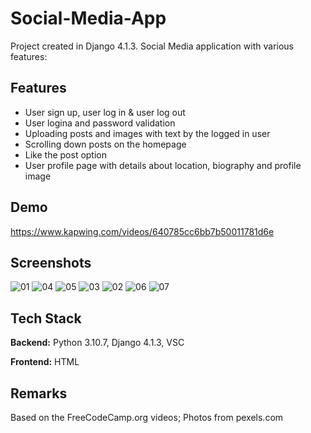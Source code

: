 
# Social-Media-App

Project created in Django 4.1.3. Social Media application with various features:

## Features

- User sign up, user log in & user log out
- User logina and password validation
- Uploading posts and images with text by the logged in user
- Scrolling down posts on the homepage
- Like the post option
- User profile page with details about location, biography and profile image

## Demo

https://www.kapwing.com/videos/640785cc6bb7b50011781d6e

## Screenshots

![01](https://user-images.githubusercontent.com/34206142/202495026-779ae2b3-7f4f-4dcd-a38e-15e264fb7f9f.JPG)
![04](https://user-images.githubusercontent.com/34206142/202495064-c30f9efc-1baf-49f0-9752-2872c449e44e.JPG)
![05](https://user-images.githubusercontent.com/34206142/202495076-82c7544a-3b73-407d-9e7f-fa127a9e5304.JPG)
![03](https://user-images.githubusercontent.com/34206142/202495105-09fef849-8cb9-4e90-aba4-dae8e20eb3ef.JPG)
![02](https://user-images.githubusercontent.com/34206142/202495116-d988026d-5cc5-4eb8-8284-2cc44387b35b.JPG)
![06](https://user-images.githubusercontent.com/34206142/202495146-e7f22de2-116a-4fe1-be61-a5796cf90924.JPG)
![07](https://user-images.githubusercontent.com/34206142/202495161-5ea761e9-4df8-4e18-82bf-f5e72a5928ee.JPG)

## Tech Stack

**Backend:** Python 3.10.7, Django 4.1.3, VSC

**Frontend:** HTML

## Remarks
Based on the FreeCodeCamp.org videos; Photos from pexels.com

